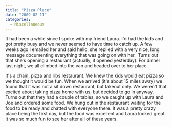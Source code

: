 ```yaml
---
title: "Pizza Place"
date: "2009-02-11"
categories: 
  - Miscellaneous
---
```


It had been a while since I spoke with my friend Laura. I'd had the kids and got pretty busy and we never seemed to have time to catch up. A few weeks ago I emailed her and said hello, she replied with a very nice, long message documenting everything that was going on with her.  Turns out that she's opening a restaurant (actually, it opened yesterday). For dinner last night, we all climbed into the van and headed over to her place.

It's a chain, pizza and ribs restaurant. We knew the kids would eat pizza so we thought it would be fun. When we arrived (it's about 15 miles away) we found that it was not a sit down restaurant, but takeout only. We weren't that excited about taking pizza home with us, but decided to go in anyway. Turns out that they had a couple of tables, so we caught up with Laura and Joe and ordered some food. We hung out in the restaurant waiting for the food to be ready and chatted with everyone there. It was a pretty crazy place being the first day, but the food was excellent and Laura looked great. It was so much fun to see her after all of these years.
